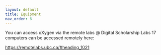 ```yaml
---
layout: default
title: Equipment
nav_order: 6
---
```


You can access oXygen via the remote labs @ Digital Scholarship Labs 
17 computers can be accessed remotely here: 

https://remotelabs.ubc.ca/#heading_1021 
